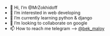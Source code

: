 - 👋 Hi, I’m @MrZokhidoff
- 👀 I’m interested in web developing
- 🌱 I’m currently learning python & django
- 💞️ I’m looking to collaborate on google
- 📫 How to reach me telegram --> [@bek_maloy](https://t.me/bek_maloy)

<!---
MrZokhidoff/MrZokhidoff is a ✨ special ✨ repository because its `README.md` (this file) appears on your GitHub profile.
You can click the Preview link to take a look at your changes.
--->
